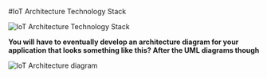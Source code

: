 

#IoT Architecture Technology Stack

 ![IoT Architecture Technology Stack](http://www.design1st.com/wp-content/uploads/2016/06/IoT-archiecture-technology-stack-diagram.jpg)

**You will have to eventually develop an architecture diagram for your application that looks something like this? After the UML diagrams though** 

![IoT Architecture diagram](https://developer.ibm.com/architecture/images/domains/overviewIOT.png)
 
